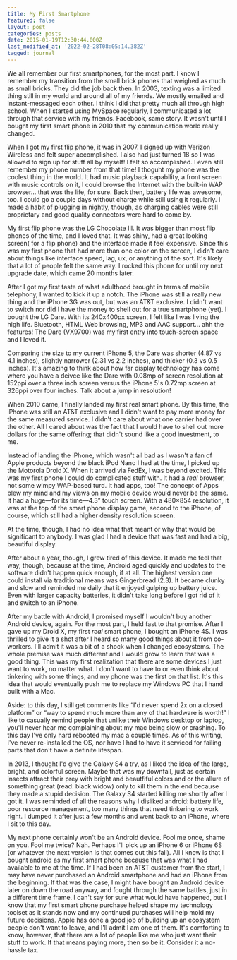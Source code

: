 ```yaml
---
title: My First Smartphone
featured: false
layout: post
categories: posts
date: 2015-01-19T12:30:44.000Z
last_modified_at: '2022-02-28T08:05:14.382Z'
tagged: journal
---
```


We all remember our first smartphones, for the most part. I know I remember my transition from the small brick phones that weighed as much as small bricks. They did the job back then. In 2003, texting was a limited thing still in my world and around all of my friends. We mostly emailed and instant-messaged each other. I think I did that pretty much all through high school. When I started using MySpace regularly, I communicated a lot through that service with my friends. Facebook, same story. It wasn't until I bought my first smart phone in 2010 that my communication world really changed.

When I got my first flip phone, it was in 2007. I signed up with Verizon Wireless and felt super accomplished. I also had just turned 18 so I was allowed to sign up for stuff all by myself! I felt so accomplished. I even still remember my phone number from that time! I thoguht my phone was the coolest thing in the world. It had music playback capability, a front screen with music controls on it, I could browse the Internet with the built-in WAP browser… that was the life, for sure. Back then, battery life was awesome, too. I could go a couple days without charge while still using it regularly. I made a habit of plugging in nightly, though, as charging cables were still proprietary and good quality connectors were hard to come by.

My first flip phone was the LG Chocolate III. It was bigger than most flip phones of the time, and I loved that. It was shiny, had a great looking screen( for a flip phone) and the interface made it feel expensive. Since this was my first phone that had more than one color on the screen, I didn't care about things like interface speed, lag, ux, or anything of the sort. It's likely that a lot of people felt the same way. I rocked this phone for until my next upgrade date, which came 20 months later.

After I got my first taste of what adulthood brought in terms of mobile telephony, I wanted to kick it up a notch. The iPhone was still a really new thing and the iPhone 3G was out, but was an AT&T exclusive. I didn't want to switch nor did I have the money to shell out for a true smartphone (yet). I bought the LG Dare. With its 240x400px screen, I felt like I was living the high life. Bluetooth, HTML Web browsing, MP3 and AAC support… ahh the features! The Dare (VX9700) was my first entry into touch-screen space and I loved it.

Comparing the size to my current iPhone 5, the Dare was shorter (4.87 vs 4.1 inches), slightly narrower (2.31 vs 2.2 inches), and thicker (0.3 vs 0.5 inches). It's amazing to think about how far display technology has come where you have a deivce like the Dare with 0.08mp of screen resolution at 152ppi over a three inch screen versus the iPhone 5's 0.72mp screen at 326ppi over four inches. Talk about a jump in resolution!

When 2010 came, I finally landed my first real smart phone. By this time, the iPhone was still an AT&T exclusive and I didn't want to pay more money for the same measured service. I didn't care about what one carrier had over the other. All I cared about was the fact that I would have to shell out more dollars for the same offering; that didn't sound like a good investment, to me.

Instead of landing the iPhone, which wasn't all bad as I wasn't a fan of Apple products beyond the black iPod Nano I had at the time, I picked up the Motorola Droid X. When it arrived via FedEx, I was beyond excited. This was my first phone I could do complicated stuff with. It had a _real_ browser, not some wimpy WAP-based turd. It had apps, too! The concept of Apps blew my mind and my views on my mobile device would never be the same. It had a huge—for its time—4.3” touch screen. With a 480×854 resolution, it was at the top of the smart phone display game, second to the iPhone, of course, which still had a higher density resolution screen.

At the time, though, I had no idea what that meant or why that would be significant to anybody. I was glad I had a device that was fast and had a big, beautiful display.

After about a year, though, I grew tired of this device. It made me feel that way, though, because at the time, Android aged quickly and updates to the software didn't happen quick enough, if at all. The highest version one could install via traditional means was Gingerbread (2.3). It became clunky and slow and reminded me daily that it enjoyed gulping up battery juice. Even with larger capacity batteries, it didn't take long before I got rid of it and switch to an iPhone.

After my battle with Android, I promised myself I wouldn't buy another Android device, again. For the most part, I held fast to that promise. After I gave up my Droid X, my first _real_ smart phone, I bought an iPhone 4S. I was thrilled to give it a shot after I heard so many good things about it from co-workers. I'll admit it was a bit of a shock when I changed ecosystems. The whole premise was much different and I would grow to learn that was a good thing. This was my first realization that there are some devices I just want to work, no matter what. I don't want to have to or even think about tinkering with some things, and my phone was the first on that list. It's this idea that would eventually push me to replace my Windows PC that I hand built with a Mac.

Aside: to this day, I still get comments like “I'd never spend 2x on a closed platform” or “way to spend much more than any of that hardware is worth!” I like to casually remind people that unlike their Windows desktop or laptop, you'll never hear me complaining about my mac being slow or crashing. To this day I've only hard rebooted my mac a couple times. As of this writing, I've never re-installed the OS, nor have I had to have it serviced for failing parts that don't have a definite lifespan.

In 2013, I thought I'd give the Galaxy S4 a try, as I liked the idea of the large, bright, and colorful screen. Maybe that was my downfall, just as certain insects attract their prey with bright and beautfiful colors and or the allure of something great (read: black widow) only to kill them in the end because they made a stupid decision. The Galaxy S4 started killing me shortly after I got it. I was reminded of all the reasons why I disliked android: battery life, poor resource management, too many things that need tinkering to work right. I dumped it after just a few months and went back to an iPhone, where I sit to this day.

My next phone certainly won't be an Android device. Fool me once, shame on you. Fool me twice? Nah. Perhaps I'll pick up an iPhone 6 or iPhone 6S (or whatever the next version is that comes out this fall). All I know is that I bought android as my first smart phone because that was what I had available to me at the time. If I had been an AT&T customer from the start, I may have never purchased an Android smartphone and had an iPhone from the beginning. If that was the case, I might have bought an Android device later on down the road anyway, and fought through the same battles, just in a different time frame. I can't say for sure what would have happened, but I know that my first smart phone purchase helped shape my technology toolset as it stands now and my continued purchases will help mold my future decisions. Apple has done a good job of building up an ecosystem people don't want to leave, and I'll admit I am one of them. It's comforting to know, however, that there are a lot of people like me who just want their stuff to work. If that means paying more, then so be it. Consider it a no-hassle tax.

